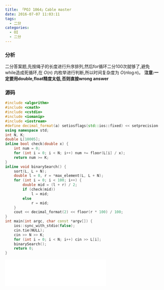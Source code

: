 ```yaml
---
title: 「POJ 1064」Cable master
date: 2016-07-07 11:03:11
tags:
  - 二分
categories: 
  - OI
  - 二分
---
```

### 分析
二分答案题,先按绳子的长度进行升序排列,然后for循环二分100次就够了,避免while造成死循环,在 $O(n)$ 内枚举进行判断,所以时间复杂度为 $O(n \log n)$。
**注意:一定要用double,float精度太低,否则直接wrong answer**
<!-- more -->
### 源码
``` cpp
#include <algorithm>
#include <cmath>
#include <cstdio>
#include <iomanip>
#include <iostream>
#define decimal_format(a) setiosflags(std::ios::fixed) << setprecision(a)
using namespace std;
int N, K;
double L[10005];
inline bool check(double x) {
    int num = 0;
    for (int i = 0; i < N; i++) num += floor(L[i] / x);
    return num >= K;
}
inline void binarySearch() {
    sort(L, L + N);
    double l = 0, r = *max_element(L, L + N);
    for (int i = 0; i < 100; i++) {
        double mid = (l + r) / 2;
        if (check(mid))
            l = mid;
        else
            r = mid;
    }
    cout << decimal_format(2) << floor(r * 100) / 100;
}
int main(int argc, char const *argv[]) {
    ios::sync_with_stdio(false);
    cin.tie(NULL);
    cin >> N >> K;
    for (int i = 0; i < N; i++) cin >> L[i];
    binarySearch();
    return 0;
}
```
<iframe frameborder="no" border="0" marginwidth="0" marginheight="0" width=330 height=86 src="//music.163.com/outchain/player?type=2&id=748422&auto=1&height=66"></iframe>